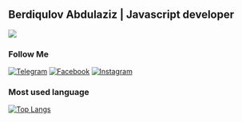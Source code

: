 ##  Berdiqulov Abdulaziz | Javascript developer
![](https://readme-typing-svg.herokuapp.com?font=Montserrat&color=coral&lines=I'm+a+Frontend+Developer;I'm+a+React+JS+Developer;I'm+a+Cpp+Developer)
### Follow Me
[![Telegram](https://img.shields.io/badge/-Telegram-082032?style=for-the-badge&logo=Telegram&logoColor=#26A5E4)](https://t.me/Berdiqulov_0321)
[![Facebook](https://img.shields.io/badge/-Facebook-082032?style=for-the-badge&logo=Facebook&logoColor=#1877F2)](https://www.facebook.com/BerdiqulovAbdulaziz)
[![Instagram](https://img.shields.io/badge/-Instagram-082032?style=for-the-badge&logo=Instagram&logoColor=#E4405F)](https://www.instagram.com/navruzbek0111)
<!-- [![LinkedIn](https://img.shields.io/badge/-LinkedIn-082032?style=for-the-badge&logo=LinkedIn&logoColor=0A66C2)](https://www.linkedin.com) -->
<!-- [![Twitter](https://img.shields.io/badge/-Twitter-082032?style=for-the-badge&logo=Twitter&logoColor=#1DA1F2)](https://www.twitter.com/#) -->
<!--   GitHub stats graph -->



<!-- ### Contact With Me -->
<!-- ### Contact With Me -->

<!-- ![emailto:navruzbekturalov0333@gmail.com](https://img.shields.io/badge/-navruzbekturalov0333@gmail.com-082032?style=for-the-badge&logo=Gmail&logoColor=#EA4335)
[![Telegram](https://img.shields.io/badge/-Telegram-082032?style=for-the-badge&logo=Telegram&logoColor=#26A5E4)](https://t.me/Berdiqulov_0321) -->

### Most used language

[![Top Langs](https://github-readme-stats.vercel.app/api/top-langs/?username=BerdiqulovN&langs_count=8&theme=vue)](https://github.com/anuraghazra/github-readme-stats) 
<!-- [![Top Langs](https://github-readme-stats.vercel.app/api/top-langs/?username=BerdiqulovN&langs_count=8&theme=react)](https://github.com/anuraghazra/github-readme-stats)  -->


<!-- ### 📈 GitHub Activity Graph:
[![Abdulaziz's activity graph](https://activity-graph.herokuapp.com/graph?username=BerdiqulovN&theme=react-dark)](https://github.com/BerdiqulovN/github-readme-activity-graph) -->
